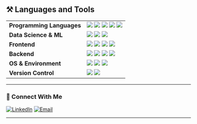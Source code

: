 <!--
**SafwanAhmed08/SafwanAhmed08** is a ✨ _special_ ✨ repository because its `README.md` (this file) appears on your GitHub profile.

Here are some ideas to get you started:

- 🔭 I’m currently working on ...
- 🌱 I’m currently learning ...
- 👯 I’m looking to collaborate on ...
- 🤔 I’m looking for help with ...
- 💬 Ask me about ...
- 📫 How to reach me: ...
- 😄 Pronouns: ...
- ⚡ Fun fact: ...
-->

<!-- Banner -->


<!-- Languages and Tools -->
## ⚒️ Languages and Tools

<table>
  <tr>
  <td><strong>Programming Languages</strong></td>
  <td>
    <img src="https://img.shields.io/badge/Python-3776AB?style=flat&logo=python&logoColor=white"/> 
    <img src="https://img.shields.io/badge/C-00599C?style=flat&logo=c&logoColor=white"/> 
    <img src="https://img.shields.io/badge/C++-00599C?style=flat&logo=c%2B%2B&logoColor=white"/> 
    <img src="https://img.shields.io/badge/Java-007396?style=flat&logo=java&logoColor=white"/>
    <img src="https://img.shields.io/badge/Go-00ADD8?style=flat&logo=go&logoColor=white"/>
  </td>
</tr>

  <tr>
    <td><strong>Data Science & ML</strong></td>
    <td><img src="https://img.shields.io/badge/TensorFlow-FF6F00?style=flat&logo=tensorflow&logoColor=white"/>
        <img src="https://img.shields.io/badge/PyTorch-EE4C2C?style=flat&logo=pytorch&logoColor=white"/>
        <img src="https://img.shields.io/badge/OpenCV-5C3EE8?style=flat&logo=opencv&logoColor=white"/></td>
  </tr>
  <tr>
    <td><strong>Frontend</strong></td>
    <td><img src="https://img.shields.io/badge/HTML5-E34F26?style=flat&logo=html5&logoColor=white"/>
        <img src="https://img.shields.io/badge/CSS3-1572B6?style=flat&logo=css3&logoColor=white"/>
        <img src="https://img.shields.io/badge/JavaScript-F7DF1E?style=flat&logo=javascript&logoColor=black"/>
        <img src="https://img.shields.io/badge/React-61DAFB?style=flat&logo=react&logoColor=black"/></td>
  </tr>
  <tr>
    <td><strong>Backend</strong></td>
    <td><img src="https://img.shields.io/badge/Node.js-339933?style=flat&logo=nodedotjs&logoColor=white"/>
        <img src="https://img.shields.io/badge/Express.js-000000?style=flat&logo=express&logoColor=white"/>
        <img src="https://img.shields.io/badge/MongoDB-47A248?style=flat&logo=mongodb&logoColor=white"/>
        <img src="https://img.shields.io/badge/Firebase-FFCA28?style=flat&logo=firebase&logoColor=white"/></td>
  </tr>
  <tr>
    <td><strong>OS & Environment</strong></td>
    <td><img src="https://img.shields.io/badge/macOS-000000?style=flat&logo=apple&logoColor=white"/>
        <img src="https://img.shields.io/badge/VS%20Code-007ACC?style=flat&logo=visual%20studio%20code&logoColor=white"/>
        <img src="https://img.shields.io/badge/Linux-FCC624?style=flat&logo=linux&logoColor=black"/></td>
  </tr>
  <tr>
    <td><strong>Version Control</strong></td>
    <td><img src="https://img.shields.io/badge/Git-F05032?style=flat&logo=git&logoColor=white"/>
        <img src="https://img.shields.io/badge/GitHub-181717?style=flat&logo=github&logoColor=white"/>
  </tr>
</table>

---

### 🔗 Connect With Me

[![LinkedIn](https://img.shields.io/badge/LinkedIn-blue?style=flat&logo=linkedin&logoColor=white)]((https://www.linkedin.com/in/safwan-ahmed-881a77287/))
[![Email](https://img.shields.io/badge/Email-red?style=flat&logo=gmail&logoColor=white)](safwanahmed2004@gmail.com)

---
